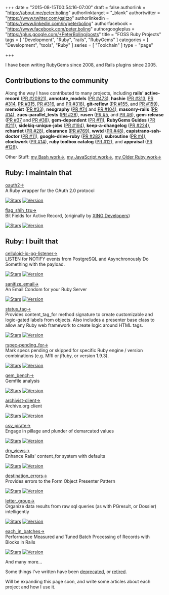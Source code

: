 +++
date = "2015-08-15T00:54:16-07:00"
draft = false
authorlink = "https://about.me/peter.boling"
authorlinktarget = "_blank"
authortwitter = "https://www.twitter.com/galtzo"
authorlinkedin = "https://www.linkedin.com/in/peterboling"
authorfacebook = "https://www.facebook.com/peter.boling"
authorgoogleplus = "https://plus.google.com/+PeterBoling/posts"
title = "FOSS Ruby Projects"
tags = [ "Development", "Ruby", "rails", "RubyGems" ]
categories = [ "Development", "tools", "Ruby" ]
series = [ "Toolchain" ]
type = "page"

+++

I have been writing RubyGems since 2008, and Rails plugins since 2005.

## Contributions to the community <i class="fas fa-level-down"></i>

Along the way I have contributed to many projects, including **rails' active-record** ([PR #20921](https://github.com/rails/rails/pull/20921)), **annotate_models** ([PR #473](https://github.com/ctran/annotate_models/pull/473)), **hashie** ([PR #313](https://github.com/intridea/hashie/pull/313), [PR #314](https://github.com/intridea/hashie/pull/314), [PR #315](https://github.com/intridea/hashie/pull/315), [PR #316](https://github.com/intridea/hashie/pull/316), and [PR #318](https://github.com/intridea/hashie/pull/318)), **git-reflow** ([PR #155](https://github.com/reenhanced/gitreflow/pull/155), and [PR #159](https://github.com/reenhanced/gitreflow/pull/159)), **memoist** ([PR #33](https://github.com/matthewrudy/memoist/pull/33)), **neography** ([PR #74](https://github.com/maxdemarzi/neography/pull/74) and [PR #104](https://github.com/maxdemarzi/neography/pull/104)), **masonry-rails** ([PR #14](https://github.com/kristianmandrup/masonry-rails/pull/14)), **zues-parallel_tests** ([PR #28](https://github.com/sevos/zeus-parallel_tests/pull/28)), **rusen** ([PR #5](https://github.com/moove-it/rusen/pull/5), and [PR #6](https://github.com/moove-it/rusen/pull/6)), **gem-release** ([PR #37](https://github.com/svenfuchs/gem-release/pull/37) and [PR #38](https://github.com/svenfuchs/gem-release/pull/38)), **gem-dependent** ([PR #11](https://github.com/grosser/gem-dependent/pull/11)), **RubyGems Guides** ([PR #211](https://github.com/rubygems/guides/pull/211)), **sidekiq-unique-jobs** ([PR #194](https://github.com/mhenrixon/sidekiq-unique-jobs/pull/194)), **keep-a-changelog** ([PR #224](https://github.com/olivierlacan/keep-a-changelog/pull/224)), **rchardet** ([PR #28](https://github.com/jmhodges/rchardet/pull/28)), **clearance** ([PR #769](https://github.com/thoughtbot/clearance/pull/769)), **wwtd** ([PR #48](https://github.com/grosser/wwtd/pull/48)), **capistrano-ssh-doctor** ([PR #11](https://github.com/capistrano-plugins/capistrano-ssh-doctor/pull/11)), **google-drive-ruby** ([PR #282](https://github.com/gimite/google-drive-ruby/pull/282)), **subroutine** ([PR #4](https://github.com/guideline-tech/subroutine/pull/4)), **clockwork** ([PR #14](https://github.com/Rykian/clockwork/pull/14)), **ruby toolbox catalog** ([PR #12](https://github.com/rubytoolbox/catalog/pull/12)), and **appraisal** ([PR #128](https://github.com/thoughtbot/appraisal/pull/128)).

Other Stuff: [my Bash work&rarr;](/bash), [my JavaScript work&rarr;](/javascript), [my Older Ruby work&rarr;](/ruby-old)

## Ruby: I maintain that <i class="fas fa-level-down"></i>

<div class="project">
  <a href="/tags/oauth2">
    <div class="name"><i class="fas fa-flag-checkered"></i> oauth2&rarr;</div>
  </a>
  <div class="description">A Ruby wrapper for the OAuth 2.0 protocol</div>
</div>

[![Stars](https://img.shields.io/github/stars/oauth-xx/oauth2.svg?style=social)](https://github.com/oauth-xx/oauth2/stargazers)
[![Version](https://img.shields.io/gem/v/oauth2.svg)](https://rubygems.org/gems/oauth2)

<div class="project">
  <a href="/tags/flag_shih_tzu">
    <div class="name"><i class="fas fa-flag-checkered"></i> flag_shih_tzu&rarr;</div>
  </a>
  <div class="description">Bit Fields for Active Record, (originally by <a href=""https://github.com/xing">XING Developers</a>)</div>
</div>

[![Stars](https://img.shields.io/github/stars/pboling/flag_shih_tzu.svg?style=social)](https://github.com/pboling/flag_shih_tzu/stargazers)
[![Version](https://img.shields.io/gem/v/flag_shih_tzu.svg)](https://rubygems.org/gems/flag_shih_tzu)

## Ruby: I built that <i class="fas fa-level-down"></i>

<div class="project">
  <a href="/tags/celluloid-io-pg-listener">
    <div class="name"><i class="fas fa-headphones"></i> celluloid-io-pg-listener&rarr;</div>
  </a>
  <div class="description">LISTEN for NOTIFY events from PostgreSQL and Asynchronously Do Something with the payload.</div>
</div>

[![Stars](https://img.shields.io/github/stars/pboling/celluloid-io-pg-listener.svg?style=social)](https://github.com/pboling/celluloid-io-pg-listener/stargazers)
[![Version](https://img.shields.io/gem/v/celluloid-io-pg-listener.svg)](https://rubygems.org/gems/celluloid-io-pg-listener)

<div class="project">
  <a href="/tags/sanitize_email">
    <div class="name"><i class="fas fa-send-o"></i> sanitize_email&rarr;</div>
  </a>
  <div class="description">An Email Condom for your Ruby Server</div>
</div>

[![Stars](https://img.shields.io/github/stars/pboling/sanitize_email.svg?style=social)](https://github.com/pboling/sanitize_email/stargazers)
[![Version](https://img.shields.io/gem/v/sanitize_email.svg)](https://rubygems.org/gems/sanitize_email)

<div class="project">
  <a href="/tags/status_tag">
    <div class="name"><i class="fas fa-tags"></i> status_tag&rarr;</div>
  </a>
  <div class="description">Provides content_tag_for method signature to create customizable and logic-gated labels from objects. Also includes a presenter base class to allow any Ruby web framework to create logic around HTML tags.</div>
</div>

[![Stars](https://img.shields.io/github/stars/pboling/status_tag.svg?style=social)](https://github.com/pboling/status_tag/stargazers)
[![Version](https://img.shields.io/gem/v/status_tag.svg)](https://rubygems.org/gems/status_tag)

<div class="project">
  <a href="/tags/rspec-pending_for">
    <div class="name"><i class="fas fa-toggle-off"></i> rspec-pending_for&rarr;</div>
  </a>
  <div class="description">Mark specs pending or skipped for specific Ruby engine / version combinations (e.g. MRI or jRuby, or version 1.9.3).</div>
</div>

[![Stars](https://img.shields.io/github/stars/pboling/rspec-pending_for.svg?style=social)](https://github.com/pboling/rspec-pending_for/stargazers)
[![Version](https://img.shields.io/gem/v/rspec-pending_for.svg)](https://rubygems.org/gems/rspec-pending_for)

<div class="project">
  <a href="/tags/gem_bench">
    <div class="name"><i class="fas fa-ambulance"></i> gem_bench&rarr;</div>
  </a>
  <div class="description">Gemfile analysis</div>
</div>

[![Stars](https://img.shields.io/github/stars/pboling/gem_bench.svg?style=social)](https://github.com/pboling/gem_bench/stargazers)
[![Version](https://img.shields.io/gem/v/gem_bench.svg)](https://rubygems.org/gems/gem_bench)

<div class="project">
  <a href="/tags/archivist-client">
    <div class="name"><i class="fas fa-book"></i> archivist-client&rarr;</div>
  </a>
  <div class="description">Archive.org client</div>
</div>

[![Stars](https://img.shields.io/github/stars/wordtreefoundation/archivist-client.svg?style=social)](https://github.com/wordtreefoundation/archivist-client/stargazers)
[![Version](https://img.shields.io/gem/v/archivist-client.svg)](https://rubygems.org/gems/archivist-client)

<div class="project">
  <a href="/tags/csv_pirate">
    <div class="name"><i class="fas fa-anchor"></i> csv_pirate&rarr;</div>
  </a>
  <div class="description">Engage in pillage and plunder of demarcated values</div>
</div>

[![Stars](https://img.shields.io/github/stars/pboling/csv_pirate.svg?style=social)](https://github.com/pboling/csv_pirate/stargazers)
[![Version](https://img.shields.io/gem/v/csv_pirate.svg)](https://rubygems.org/gems/csv_pirate)

<div class="project">
  <a href="/tags/dry_views">
    <div class="name"><i class="fas fa-strikethrough"></i> dry_views&rarr;</div>
  </a>
  <div class="description">Enhance Rails' content_for system with defaults</div>
</div>

[![Stars](https://img.shields.io/github/stars/pboling/dry_views.svg?style=social)](https://github.com/pboling/dry_views/stargazers)
[![Version](https://img.shields.io/gem/v/dry_views.svg)](https://rubygems.org/gems/dry_views)

<div class="project">
  <a href="/tags/destination_errors">
    <div class="name"><i class="fas fa-chain-broken"></i> destination_errors&rarr;</div>
  </a>
  <div class="description">Provides errors to the Form Object Presenter Pattern</div>
</div>

[![Stars](https://img.shields.io/github/stars/trumaker/destination_errors.svg?style=social)](https://github.com/trumaker/destination_errors/stargazers)
[![Version](https://img.shields.io/gem/v/destination_errors.svg)](https://rubygems.org/gems/destination_errors)

<div class="project">
  <a href="/tags/letter_group">
    <div class="name"><i class="fas fa-sort-alpha-asc"></i> letter_group&rarr;</div>
  </a>
  <div class="description">Organize data results from raw sql queries (as with PGresult, or Dossier) intelligently</div>
</div>

[![Stars](https://img.shields.io/github/stars/pboling/letter_group.svg?style=social)](https://github.com/pboling/letter_group/stargazers)
[![Version](https://img.shields.io/gem/v/letter_group.svg)](https://rubygems.org/gems/letter_group)

<div class="project">
  <a href="/tags/each_in_batches">
    <div class="name"><i class="fas fa-tasks"></i> each_in_batches&rarr;</div>
  </a>
  <div class="description">Performance Measured and Tuned Batch Processing of Records with Blocks in Rails</div>
</div>

[![Stars](https://img.shields.io/github/stars/pboling/each_in_batches.svg?style=social)](https://github.com/pboling/each_in_batches/stargazers)
[![Version](https://img.shields.io/gem/v/each_in_batches.svg)](https://rubygems.org/gems/each_in_batches)

And many more...

Some things I've written have been [deprecated](http://www.railsbling.com/ruby-old/), or [retired](http://www.railsbling.com/retired_projects).

Will be expanding this page soon, and write some articles about each project and how I use it.

